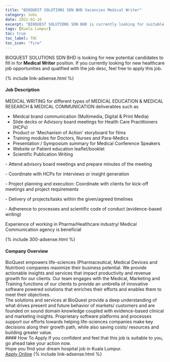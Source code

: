```yaml
---
title: "BIOQUEST SOLUTIONS SDN BHD Vacancies Medical Writer" 
category: Jobs 
date: 2021-02-16 
excerpt: "BIOQUEST SOLUTIONS SDN BHD is currently looking for suitable person to fill in the Medical Writer which positioned at Kuala Lumpur" 
tags: [Kuala Lumpur] 
toc: true 
toc_label: TOC 
toc_icon: "fire" 
--- 
```


<p>BIOQUEST SOLUTIONS SDN BHD is looking for new potential candidates to fill in for <b>Medical Writer</b> position. If you currently looking for new healthcare job opportunities and qualified with the job desc, feel free to apply this job.
</p>{% include link-adsense.html %} 
<div><div><h4>Job Description</h4></div><div><div><span><div><p>MEDICAL WRITING for different types of MEDICAL EDUCATION &amp; MEDICAL RESEARCH &amp; MEDICAL COMMUNICATION deliverables such as</p><ul><li>Meidcal brand communication (Multimedia, Digital &amp; Print Media)</li><li>Slide decks or Advisory board meetings for Health Care Practitioners (HCPs)</li><li>Product or 'Mechanism of Action' storyboard for films</li><li>Training modules for Doctors, Nurses and Para-Medics</li><li>Presentation / Symposium summary for Medical Conference Speakers</li><li>Website or Patient education leaflet/booklet</li><li>Scientific Publication Writing</li></ul><p>- Attend advisory board meetings and prepare minutes of the meeting</p><p>- Coordinate with HCPs for interviews or insight generation</p><p>- Project planning and execution: Coordinate with clients for kick-off meetings and project requirements</p><p>- Delivery of projects/tasks within the given/agreed timelines</p><p>- Adherence to processes and scientific code of conduct (evidence-based writing)</p><p>Experience of working in Pharma/Healthcare industry/ Medical Communication agency is beneficial&#160;</p></div></span></div></div></div> 
{% include 300-adsense.html %} 
<div><div><h4>Company Overview</h4></div><div><div><span><div><div>
<div>BioQuest empowers life-sciences (Pharmaceutical, Medical Devices and Nutrition) companies maximize their business potential. We provide actionable insights and services that impact productivity and revenue growth for our clients. Our team engages with the Medical, Marketing and Training functions of our clients to provide an umbrella of innovative software powered solutions that enriches their efforts and enables them to meet their objectives.</div>
<div>The solutions and services at BioQuest provide a deep understanding of what drives present and future behavior of markets/ customers and are founded on sound domain knowledge coupled with evidence-based clinical and marketing insights. Proprietary software platforms and processes support our efforts towards helping life-sciences companies make key decisions along their growth path, while also saving costs/ resources and building greater value.</div>
</div></div></span></div></div></div> 
#### How To Apply 
If you confident and feel that this job is suitable to you, go ahead take your action now. <br/> 
Hope you find your dream hospital job in Kuala Lumpur. <br/> 
<a href="https://www.jobstreet.com.my/en/job/medical-writer-4483266?jobId=jobstreet-my-job-4483266" class="btn btn--warning" target="_blank" rel="nofollow noopenner">Apply Online</a> 
{% include link-adsense.html %} 
